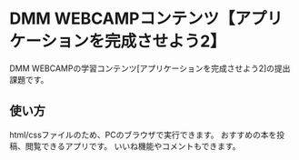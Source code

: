 # DMM WEBCAMPコンテンツ【アプリケーションを完成させよう2】

DMM WEBCAMPの学習コンテンツ[アプリケーションを完成させよう2]の提出課題です。

## 使い方

html/cssファイルのため、PCのブラウザで実行できます。
おすすめの本を投稿、閲覧できるアプリです。
いいね機能やコメントもできます。